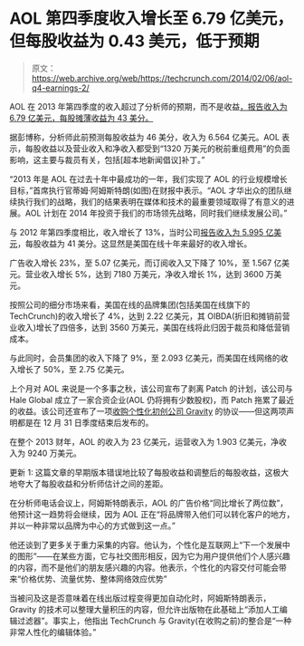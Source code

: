 # AOL 第四季度收入增长至 6.79 亿美元，但每股收益为 0.43 美元，低于预期 

> 原文：<https://web.archive.org/web/https://techcrunch.com/2014/02/06/aol-q4-earnings-2/>

AOL 在 2013 年第四季度的收入超过了分析师的预期，而不是收益[，报告收入为 6.79 亿美元，每股摊薄收益为 43 美分。](https://web.archive.org/web/20221208063320/http://www.businesswire.com/news/home/20140206005454/en/AOL-Delivers-Strongest-Revenue-Growth-Decade#.UvN6XHmYUVs)

据彭博称，分析师此前预测每股收益为 46 美分，收入为 6.564 亿美元。AOL 表示，每股收益以及营业收入和净收入都受到“1320 万美元的税前重组费用”的负面影响，这主要与裁员有关，包括[超本地新闻倡议]补丁。”

“2013 年是 AOL 在过去十年中最成功的一年，我们实现了 AOL 的行业规模增长目标，”首席执行官蒂姆·阿姆斯特朗(如图)在财报中表示。“AOL 才华出众的团队继续执行我们的战略，我们的结果表明在媒体和技术的最重要领域取得了有意义的进展。AOL 计划在 2014 年投资于我们的市场领先战略，同时我们继续发展公司。”

与 2012 年第四季度相比，收入增长了 13%，当时公司[报告收入为 5.995 亿美元](https://web.archive.org/web/20221208063320/https://beta.techcrunch.com/2013/02/08/aol-q4-2012-beats-the-street-on-revenues-of-600m-showing-its-first-revenue-growth-in-8-years/)，每股收益为 41 美分。这显然是美国在线十年来最好的收入增长。

广告收入增长 23%，至 5.07 亿美元，而订阅收入又下降了 10%，至 1.567 亿美元。营业收入增长 5%，达到 7180 万美元，净收入增长 1%，达到 3600 万美元。

按照公司的细分市场来看，美国在线的品牌集团(包括美国在线旗下的 TechCrunch)的收入增长了 4%，达到 2.22 亿美元，其 OIBDA(折旧和摊销前营业收入)增长了四倍多，达到 3560 万美元，美国在线将此归因于裁员和降低营销成本。

与此同时，会员集团的收入下降了 9%，至 2.093 亿美元，而美国在线网络的收入增长了 50%，至 2.75 亿美元。

上个月对 AOL 来说是一个多事之秋，该公司宣布了剥离 Patch 的计划，该公司与 Hale Global 成立了一家合资企业(AOL 仍将拥有少数股权)，而 Patch 拖累了最近的收益。该公司还宣布了一项[收购个性化初创公司 Gravity](https://web.archive.org/web/20221208063320/https://beta.techcrunch.com/2014/01/23/aol-acquires-gravity/) 的协议——但这两项声明都是在 12 月 31 日季度结束后发布的。

在整个 2013 财年，AOL 的收入为 23 亿美元，运营收入为 1.903 亿美元，净收入为 9240 万美元。

更新 1: 这篇文章的早期版本错误地比较了每股收益和调整后的每股收益，这极大地夸大了每股收益和分析师估计之间的差距。

在分析师电话会议上，阿姆斯特朗表示，AOL 的广告价格“同比增长了两位数”，他预计这一趋势将会继续，因为 AOL 正在“将品牌带入他们可以转化客户的地方，并以一种非常以品牌为中心的方式做到这一点。”

他还谈到了更多关于重力采集的内容。他认为，个性化是互联网上“下一个发展中的图形”——在某些方面，它与社交图形相反，因为它为用户提供他们个人感兴趣的内容，而不是他们的朋友感兴趣的内容。他表示，个性化的内容交付可能会带来“价格优势、流量优势、整体网络效应优势”

当被问及这是否意味着在线出版过程变得更加自动化时，阿姆斯特朗表示，Gravity 的技术可以整理大量积压的内容，但允许出版物在此基础上“添加人工编辑过滤器”。事实上，他指出 TechCrunch 与 Gravity(在收购之前)的整合是“一种非常人性化的编辑体验。”